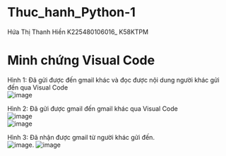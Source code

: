 # Thuc_hanh_Python-1  
Hứa Thị Thanh Hiền K225480106016_ K58KTPM  
# Minh chứng Visual Code  

Hình 1: Đã gửi được đến gmail khác và đọc được nội dung người khác gửi đến qua Visual Code  
![image](https://github.com/user-attachments/assets/e2b6b03e-9d6a-430d-8457-6856992584a3)  

Hình 2: Đã gửi được gmail đến gmail khác qua Visual Code  
![image](https://github.com/user-attachments/assets/5b9ac329-0796-4cce-b3d7-e74e1f5cd2ef)  
![image](https://github.com/user-attachments/assets/8b2fdbdf-3e44-4f28-bdc8-39ac47cec105)


Hình 3: Đã nhận được gmail từ người khác gửi đến.  
![image](https://github.com/user-attachments/assets/a32e7ffb-5125-4ce2-ad4d-a62eb2d6be7b). 
![image](https://github.com/user-attachments/assets/ad128e36-a51f-4d40-b2fb-3343eb51f6d4)


